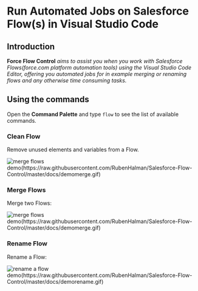 # Run Automated Jobs on Salesforce Flow(s) in Visual Studio Code

## Introduction

**Force Flow Control** 
*aims to assist you when you work with Salesforce Flows(force.com platform automation tools) using the Visual Studio Code Editor,
offering you automated jobs for in example merging or renaming flows and any otherwise time consuming tasks.*

## Using the commands

Open the **Command Palette** and type `flow` to see the list of available commands.

### Clean Flow

Remove unused elements and variables from a Flow.

![merge flows demo(https://raw.githubusercontent.com/RubenHalman/Salesforce-Flow-Control/master/docs/demomerge.gif)](https://raw.githubusercontent.com/RubenHalman/Salesforce-Flow-Control/master/docs/democlean.gif)

### Merge Flows

Merge two Flows:

![merge flows demo(https://raw.githubusercontent.com/RubenHalman/Salesforce-Flow-Control/master/docs/demomerge.gif)](https://raw.githubusercontent.com/RubenHalman/Salesforce-Flow-Control/master/docs/demomerge.gif)

### Rename Flow

Rename a Flow:

![rename a flow demo(https://raw.githubusercontent.com/RubenHalman/Salesforce-Flow-Control/master/docs/demorename.gif)](https://raw.githubusercontent.com/RubenHalman/Salesforce-Flow-Control/master/docs/demorename.gif)
